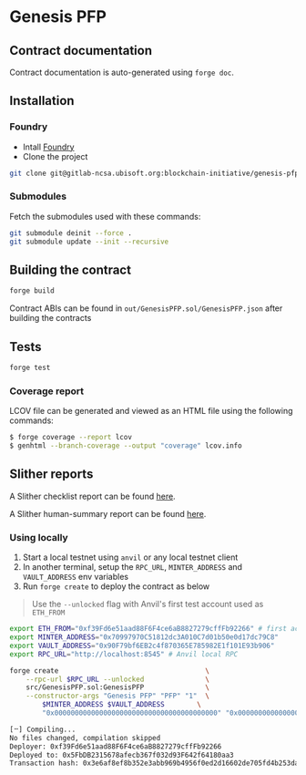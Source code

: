 # Genesis PFP

## Contract documentation

Contract documentation is auto-generated using `forge doc`.

## Installation

### Foundry

- Intall [Foundry](https://book.getfoundry.sh/getting-started/installation)
- Clone the project

```bash
git clone git@gitlab-ncsa.ubisoft.org:blockchain-initiative/genesis-pfp.git
```

### Submodules

Fetch the submodules used with these commands:

```bash
git submodule deinit --force .
git submodule update --init --recursive
```

## Building the contract

```bash
forge build
```

Contract ABIs can be found in `out/GenesisPFP.sol/GenesisPFP.json` after building the contracts

## Tests

```bash
forge test
```

### Coverage report

LCOV file can be generated and viewed as an HTML file using the following commands:

```bash
$ forge coverage --report lcov
$ genhtml --branch-coverage --output "coverage" lcov.info

```

## Slither reports

A Slither checklist report can be found [here](./slither-report-checklist.md).

A Slither human-summary report can be found [here](./slither-report-human-summary.md).

### Using locally

1. Start a local testnet using `anvil` or any local testnet client
2. In another terminal, setup the `RPC_URL`, `MINTER_ADDRESS` and `VAULT_ADDRESS` env variables
3. Run `forge create` to deploy the contract as below

> Use the `--unlocked` flag with Anvil's first test account used as `ETH_FROM`

```bash
export ETH_FROM="0xf39Fd6e51aad88F6F4ce6aB8827279cffFb92266" # first account from Anvil test mnemonic
export MINTER_ADDRESS="0x70997970C51812dc3A010C7d01b50e0d17dc79C8"
export VAULT_ADDRESS="0x90F79bf6EB2c4f870365E785982E1f101E93b906"
export RPC_URL="http://localhost:8545" # Anvil local RPC

forge create                                    \
    --rpc-url $RPC_URL --unlocked               \
    src/GenesisPFP.sol:GenesisPFP               \
    --constructor-args "Genesis PFP" "PFP" "1"  \
        $MINTER_ADDRESS $VAULT_ADDRESS        \
        "0x0000000000000000000000000000000000000000" "0x0000000000000000000000000000000000000000"

[⠒] Compiling...
No files changed, compilation skipped
Deployer: 0xf39Fd6e51aad88F6F4ce6aB8827279cffFb92266
Deployed to: 0x5FbDB2315678afecb367f032d93F642f64180aa3
Transaction hash: 0x3e6af8ef8b352e3abb969b4956f0ed2d16602de705fd4b253dae0d602c8c109b
```
